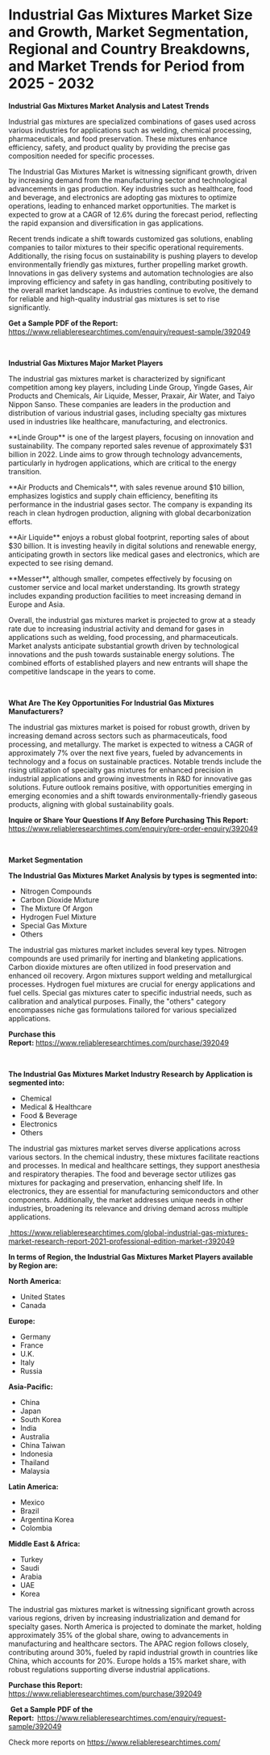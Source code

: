 <p><h1>Industrial Gas Mixtures Market Size and Growth, Market Segmentation, Regional and Country Breakdowns, and Market Trends for Period from 2025 -  2032</h1></p><p><strong>Industrial Gas Mixtures Market Analysis and Latest Trends</strong></p>
<p><p>Industrial gas mixtures are specialized combinations of gases used across various industries for applications such as welding, chemical processing, pharmaceuticals, and food preservation. These mixtures enhance efficiency, safety, and product quality by providing the precise gas composition needed for specific processes.</p><p>The Industrial Gas Mixtures Market is witnessing significant growth, driven by increasing demand from the manufacturing sector and technological advancements in gas production. Key industries such as healthcare, food and beverage, and electronics are adopting gas mixtures to optimize operations, leading to enhanced market opportunities. The market is expected to grow at a CAGR of 12.6% during the forecast period, reflecting the rapid expansion and diversification in gas applications. </p><p>Recent trends indicate a shift towards customized gas solutions, enabling companies to tailor mixtures to their specific operational requirements. Additionally, the rising focus on sustainability is pushing players to develop environmentally friendly gas mixtures, further propelling market growth. Innovations in gas delivery systems and automation technologies are also improving efficiency and safety in gas handling, contributing positively to the overall market landscape. As industries continue to evolve, the demand for reliable and high-quality industrial gas mixtures is set to rise significantly.</p></p>
<p><strong>Get a Sample PDF of the Report:&nbsp;</strong> <a href="https://www.reliableresearchtimes.com/enquiry/request-sample/392049?utm_campaign=2720&utm_medium=2&utm_source=Github&utm_content=ia&utm_term=29032025&utm_id=industrial-gas-mixtures">https://www.reliableresearchtimes.com/enquiry/request-sample/392049</a></p>
<p>&nbsp;</p>
<p><strong>Industrial Gas Mixtures Major Market Players</strong></p>
<p><p>The industrial gas mixtures market is characterized by significant competition among key players, including Linde Group, Yingde Gases, Air Products and Chemicals, Air Liquide, Messer, Praxair, Air Water, and Taiyo Nippon Sanso. These companies are leaders in the production and distribution of various industrial gases, including specialty gas mixtures used in industries like healthcare, manufacturing, and electronics.</p><p>**Linde Group** is one of the largest players, focusing on innovation and sustainability. The company reported sales revenue of approximately $31 billion in 2022. Linde aims to grow through technology advancements, particularly in hydrogen applications, which are critical to the energy transition.</p><p>**Air Products and Chemicals**, with sales revenue around $10 billion, emphasizes logistics and supply chain efficiency, benefiting its performance in the industrial gases sector. The company is expanding its reach in clean hydrogen production, aligning with global decarbonization efforts.</p><p>**Air Liquide** enjoys a robust global footprint, reporting sales of about $30 billion. It is investing heavily in digital solutions and renewable energy, anticipating growth in sectors like medical gases and electronics, which are expected to see rising demand.</p><p>**Messer**, although smaller, competes effectively by focusing on customer service and local market understanding. Its growth strategy includes expanding production facilities to meet increasing demand in Europe and Asia.</p><p>Overall, the industrial gas mixtures market is projected to grow at a steady rate due to increasing industrial activity and demand for gases in applications such as welding, food processing, and pharmaceuticals. Market analysts anticipate substantial growth driven by technological innovations and the push towards sustainable energy solutions. The combined efforts of established players and new entrants will shape the competitive landscape in the years to come.</p></p>
<p>&nbsp;</p>
<p><strong>What Are The Key Opportunities For Industrial Gas Mixtures Manufacturers?</strong></p>
<p><p>The industrial gas mixtures market is poised for robust growth, driven by increasing demand across sectors such as pharmaceuticals, food processing, and metallurgy. The market is expected to witness a CAGR of approximately 7% over the next five years, fueled by advancements in technology and a focus on sustainable practices. Notable trends include the rising utilization of specialty gas mixtures for enhanced precision in industrial applications and growing investments in R&D for innovative gas solutions. Future outlook remains positive, with opportunities emerging in emerging economies and a shift towards environmentally-friendly gaseous products, aligning with global sustainability goals.</p></p>
<p><strong>Inquire or Share Your Questions If Any Before Purchasing This Report:</strong> <a href="https://www.reliableresearchtimes.com/enquiry/pre-order-enquiry/392049?utm_campaign=2720&utm_medium=2&utm_source=Github&utm_content=ia&utm_term=29032025&utm_id=industrial-gas-mixtures">https://www.reliableresearchtimes.com/enquiry/pre-order-enquiry/392049</a></p>
<p>&nbsp;</p>
<p><strong>Market Segmentation</strong></p>
<p><strong>The Industrial Gas Mixtures Market Analysis by types is segmented into:</strong></p>
<p><ul><li>Nitrogen Compounds</li><li>Carbon Dioxide Mixture</li><li>The Mixture Of Argon</li><li>Hydrogen Fuel Mixture</li><li>Special Gas Mixture</li><li>Others</li></ul></p>
<p><p>The industrial gas mixtures market includes several key types. Nitrogen compounds are used primarily for inerting and blanketing applications. Carbon dioxide mixtures are often utilized in food preservation and enhanced oil recovery. Argon mixtures support welding and metallurgical processes. Hydrogen fuel mixtures are crucial for energy applications and fuel cells. Special gas mixtures cater to specific industrial needs, such as calibration and analytical purposes. Finally, the "others" category encompasses niche gas formulations tailored for various specialized applications.</p></p>
<p><strong>Purchase this Report:&nbsp;</strong><a href="https://www.reliableresearchtimes.com/purchase/392049?utm_campaign=2720&utm_medium=2&utm_source=Github&utm_content=ia&utm_term=29032025&utm_id=industrial-gas-mixtures">https://www.reliableresearchtimes.com/purchase/392049</a></p>
<p>&nbsp;</p>
<p><strong>The Industrial Gas Mixtures Market Industry Research by Application is segmented into:</strong></p>
<p><ul><li>Chemical</li><li>Medical & Healthcare</li><li>Food & Beverage</li><li>Electronics</li><li>Others</li></ul></p>
<p><p>The industrial gas mixtures market serves diverse applications across various sectors. In the chemical industry, these mixtures facilitate reactions and processes. In medical and healthcare settings, they support anesthesia and respiratory therapies. The food and beverage sector utilizes gas mixtures for packaging and preservation, enhancing shelf life. In electronics, they are essential for manufacturing semiconductors and other components. Additionally, the market addresses unique needs in other industries, broadening its relevance and driving demand across multiple applications.</p></p>
<p><a href="https://www.reliableresearchtimes.com/global-industrial-gas-mixtures-market-research-report-2021-professional-edition-market-r392049?utm_campaign=2720&utm_medium=2&utm_source=Github&utm_content=ia&utm_term=29032025&utm_id=industrial-gas-mixtures">&nbsp;https://www.reliableresearchtimes.com/global-industrial-gas-mixtures-market-research-report-2021-professional-edition-market-r392049</a></p>
<p><strong>In terms of Region, the Industrial Gas Mixtures Market Players available by Region are:</strong></p>
<p>
    <p> <strong> North America: </strong>
        <ul>
            <li>United States</li>
            <li>Canada</li>
        </ul>
        </p> 
    <p> <strong> Europe: </strong>
        <ul>
            <li>Germany</li>
            <li>France</li>
            <li>U.K.</li>
            <li>Italy</li>
            <li>Russia</li>
        </ul>
        </p> 
    <p> <strong> Asia-Pacific: </strong>
        <ul>
            <li>China</li>
            <li>Japan</li>
            <li>South Korea</li>
            <li>India</li>
            <li>Australia</li>
            <li>China Taiwan</li>
            <li>Indonesia</li>
            <li>Thailand</li>
            <li>Malaysia</li>
        </ul>
        </p> 
    <p> <strong> Latin America: </strong>
        <ul>
            <li>Mexico</li>
            <li>Brazil</li>
            <li>Argentina Korea</li>
            <li>Colombia</li>
        </ul>
        </p> 
    <p> <strong> Middle East & Africa: </strong>
        <ul>
            <li>Turkey</li>
            <li>Saudi</li>
            <li>Arabia</li>
            <li>UAE</li>
            <li>Korea</li>
        </ul>
    </p>
    </p>
<p><p>The industrial gas mixtures market is witnessing significant growth across various regions, driven by increasing industrialization and demand for specialty gases. North America is projected to dominate the market, holding approximately 35% of the global share, owing to advancements in manufacturing and healthcare sectors. The APAC region follows closely, contributing around 30%, fueled by rapid industrial growth in countries like China, which accounts for 20%. Europe holds a 15% market share, with robust regulations supporting diverse industrial applications.</p></p>
<p><strong>Purchase this Report: </strong><a href="https://www.reliableresearchtimes.com/purchase/392049?utm_campaign=2720&utm_medium=2&utm_source=Github&utm_content=ia&utm_term=29032025&utm_id=industrial-gas-mixtures">https://www.reliableresearchtimes.com/purchase/392049</a></p>
<p>&nbsp;<strong>Get a Sample PDF of the Report:&nbsp;&nbsp;</strong><a href="https://www.reliableresearchtimes.com/enquiry/request-sample/392049?utm_campaign=2720&utm_medium=2&utm_source=Github&utm_content=ia&utm_term=29032025&utm_id=industrial-gas-mixtures">https://www.reliableresearchtimes.com/enquiry/request-sample/392049</a></p>
<p><strong></strong></p>
<p>Check more reports on <a href="https://www.reliableresearchtimes.com/?utm_campaign=2720&utm_medium=2&utm_source=Github&utm_content=ia&utm_term=29032025&utm_id=industrial-gas-mixtures">https://www.reliableresearchtimes.com/</a></p>